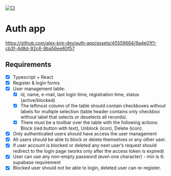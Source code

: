 [![CI](https://github.com/alex-kim-dev/auth-app/actions/workflows/ci.yml/badge.svg)](https://github.com/alex-kim-dev/auth-app/actions/workflows/ci.yml)

# Auth app

https://github.com/alex-kim-dev/auth-app/assets/45559664/9a4e01f1-cb3f-4d8d-92c6-9ba56ee60f57

## Requirements

- [x] Typescript + React
- [x] Register & login forms
- [x] User management table:
  - [x] id, name, e-mail, last login time, registration time, status (active/blocked)
  - [x] The leftmost column of the table should contain checkboxes without labels for multiple selection (table header contains only checkbox without label that selects or deselects all records).
  - [x] There must be a toolbar over the table with the following actions: Block (red button with text), Unblock (icon), Delete (icon).
- [x] Only authenticated users should have access the user management
- [x] All users should be able to block or delete themselves or any other user.
- [x] If user account is blocked or deleted any next user’s request should redirect to the login page (works only after the access token is expired)
- [x] User can use any non-empty password (even one character) - min is 6: supabase requirement
- [x] Blocked user should not be able to login, deleted user can re-register.
